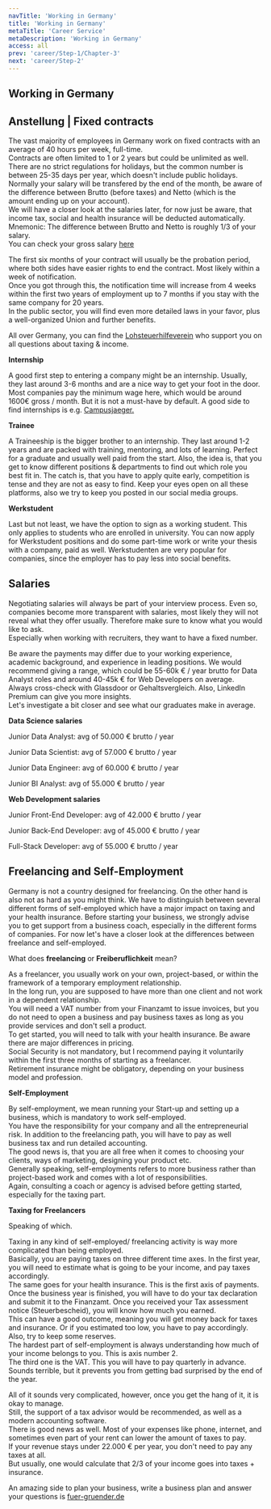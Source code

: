 ```yaml
---
navTitle: 'Working in Germany'
title: 'Working in Germany'
metaTitle: 'Career Service'
metaDescription: 'Working in Germany'
access: all
prev: 'career/Step-1/Chapter-3'
next: 'career/Step-2'
---
```


## Working in Germany

## Anstellung | Fixed contracts

The vast majority of employees in Germany work on fixed contracts with an average of 40 hours per week, full-time.  
Contracts are often limited to 1 or 2 years but could be unlimited as well.  
There are no strict regulations for holidays, but the common number is between 25-35 days per year, which doesn't include public holidays.  
Normally your salary will be transfered by the end of the month, be aware of the difference between Brutto (before taxes) and Netto (which is the amount ending up on your account).  
We will have a closer look at the salaries later, for now just be aware, that income tax, social and health insurance will be deducted automatically.  
Mnemonic: The difference between Brutto and Netto is roughly 1/3 of your salary.  
You can check your gross salary [here](http://www.brutto-netto-rechner.info/)

The first six months of your contract will usually be the probation period, where both sides have easier rights to end the contract. Most likely within a week of notification.  
Once you got through this, the notification time will increase from 4 weeks within the first two years of employment up to 7 months if you stay with the same company for 20 years.  
In the public sector, you will find even more detailed laws in your favor, plus a well-organized Union and further benefits.

All over Germany, you can find the [Lohsteuerhilfeverein](https://www.vlh.de/) who support you on all questions about taxing & income.

**Internship**

A good first step to entering a company might be an internship. Usually, they last around 3-6 months and are a nice way to get your foot in the door. Most companies pay the minimum wage here, which would be around 1600€ gross / month. But it is not a must-have by default. A good side to find internships is e.g. [Campusjaeger.](https://www.campusjaeger.de/)

**Trainee**

A Traineeship is the bigger brother to an internship. They last around 1-2 years and are packed with training, mentoring, and lots of learning. Perfect for a graduate and usually well paid from the start. Also, the idea is, that you get to know different positions & departments to find out which role you best fit in. The catch is, that you have to apply quite early, competition is tense and they are not as easy to find. Keep your eyes open on all these platforms, also we try to keep you posted in our social media groups.

**Werkstudent**

Last but not least, we have the option to sign as a working student. This only applies to students who are enrolled in university. You can now apply for Werkstudent positions and do some part-time work or write your thesis with a company, paid as well. Werkstudenten are very popular for companies, since the employer has to pay less into social benefits.

## Salaries

Negotiating salaries will always be part of your interview process. Even so, companies become more transparent with salaries, most likely they will not reveal what they offer usually. Therefore make sure to know what you would like to ask.  
Especially when working with recruiters, they want to have a fixed number.

Be aware the payments may differ due to your working experience, academic background, and experience in leading positions. We would recommend giving a range, which could be 55-60k € / year brutto for Data Analyst roles and around 40-45k € for Web Developers on average.  
Always cross-check with Glassdoor or Gehaltsvergleich. Also, LinkedIn Premium can give you more insights.  
Let's investigate a bit closer and see what our graduates make in average.

**Data Science salaries**

Junior Data Analyst: avg of 50.000 € brutto / year

Junior Data Scientist: avg of 57.000 € brutto / year

Junior Data Engineer: avg of 60.000 € brutto / year

Junior BI Analyst: avg of 55.000 € brutto / year

**Web Development salaries**

Junior Front-End Developer: avg of 42.000 € brutto / year

Junior Back-End Developer: avg of 45.000 € brutto / year

Full-Stack Developer: avg of 55.000 € brutto / year

## Freelancing and Self-Employment

Germany is not a country designed for freelancing. On the other hand is also not as hard as you might think.
We have to distinguish between several different forms of self-employed which have a major impact on taxing and your health insurance.
Before starting your business, we strongly advise you to get support from a business coach, especially in the different forms of companies.
For now let's have a closer look at the differences between freelance and self-employed.

What does **freelancing** or **Freiberuflichkeit** mean?

As a freelancer, you usually work on your own, project-based, or within the framework of a temporary employment relationship.  
In the long run, you are supposed to have more than one client and not work in a dependent relationship.  
You will need a VAT number from your Finanzamt to issue invoices, but you do not need to open a business and pay business taxes as long as you provide services and don't sell a product.  
To get started, you will need to talk with your health insurance. Be aware there are major differences in pricing.  
Social Security is not mandatory, but I recommend paying it voluntarily within the first three months of starting as a freelancer.  
Retirement insurance might be obligatory, depending on your business model and profession.

**Self-Employment**

By self-employment, we mean running your Start-up and setting up a business, which is mandatory to work self-employed.  
You have the responsibility for your company and all the entrepreneurial risk. In addition to the freelancing path, you will have to pay as well business tax
and run detailed accounting.  
The good news is, that you are all free when it comes to choosing your clients, ways of marketing, designing your product etc.  
Generally speaking, self-employments refers to more business rather than project-based work and comes with a lot of responsibilities.  
Again, consulting a coach or agency is advised before getting started, especially for the taxing part.

**Taxing for Freelancers**

Speaking of which.

Taxing in any kind of self-employed/ freelancing activity is way more complicated than being employed.  
Basically, you are paying taxes on three different time axes. In the first year, you will need to estimate what is going to be your income, and pay taxes accordingly.  
The same goes for your health insurance. This is the first axis of payments.  
Once the business year is finished, you will have to do your tax declaration and submit it to the Finanzamt. Once you received your Tax assessment notice (Steuerbescheid), you will know how much you earned.  
This can have a good outcome, meaning you will get money back for taxes and insurance. Or if you estimated too low, you have to pay accordingly. Also, try to keep some reserves.  
The hardest part of self-employment is always understanding how much of your income belongs to you. This is axis number 2.  
The third one is the VAT. This you will have to pay quarterly in advance. Sounds terrible, but it prevents you from getting bad surprised by the end of the year.

All of it sounds very complicated, however, once you get the hang of it, it is okay to manage.  
Still, the support of a tax advisor would be recommended, as well as a modern accounting software.  
There is good news as well. Most of your expenses like phone, internet, and sometimes even part of your rent can lower the amount of taxes to pay.  
If your revenue stays under 22.000 € per year, you don't need to pay any taxes at all.  
But usually, one would calculate that 2/3 of your income goes into taxes + insurance.

An amazing side to plan your business, write a business plan and answer your questions is [fuer-gruender.de](https://www.fuer-gruender.de/)
